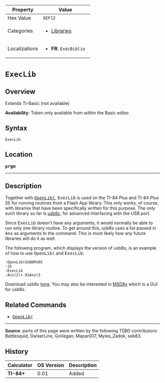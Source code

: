 | Property      | Value |
|---------------|-------|
| Hex Value     | `$EF12`|
| Categories    | <ul><li>[Libraries](<../categories/Libraries.md>)</li></ul> |
| Localizations | <ul><li><b>FR</b>: `ExécBiblio `</li></ul> |

# `ExecLib `

## Overview
Extends TI-Basic (not available)


<b>Availability</b>: Token only available from within the Basic editor.

## Syntax
`ExecLib`

## Location
<tt><kbd><b>prgm</b></kbd></tt>
<hr>

## Description

Together with <tt><a href="OpenLib(.md">OpenLib(</a></tt>, <tt>ExecLib</tt> is used on the TI-84 Plus and TI-84 Plus SE for running routines from a Flash App library. This only works, of course, with libraries that have been specifically written for this purpose. The only such library so far is [usb8x](http://usb8x.sourceforge.net/), for advanced interfacing with the USB port.

Since <tt>ExecLib</tt> doesn't have any arguments, it would normally be able to run only one library routine. To get around this, usb8x uses a list passed in <tt>Ans</tt> as arguments to the command. This is most likely how any future libraries will do it as well.

The following program, which displays the version of usb8x, is an example of how to use <tt>OpenLib(</tt> and <tt>ExecLib</tt>:

```ti-basic
:OpenLib(USBDRV8X
:{6
:ExecLib
:Ans(2)+.01Ans(3
```

Download usb8x [here](http://usb8x.sourceforge.net/). You may also be interested in [MSD8x](local--files/execlib/MSD8x.zip) which is a GUI for usb8x.

## Related Commands

*   <tt><a href="OpenLib(.md">OpenLib(</a></tt>

* * *

**Source**: parts of this page were written by the following TI|BD contributors: Battlesquid, DarkerLine, GoVegan, Mapar007, Myles_Zadok, seb83.

## History
| Calculator | OS Version | Description |
|------------|------------|-------------|
| <b>TI-84+</b> | 0.01 | Added |


